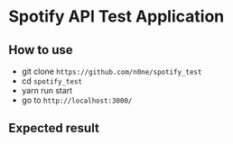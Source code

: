 # Spotify API Test Application

## How to use
 - git clone `https://github.com/n0ne/spotify_test`
 - cd `spotify_test`
 - yarn run start
 - go to `http://localhost:3000/`
  
## Expected result